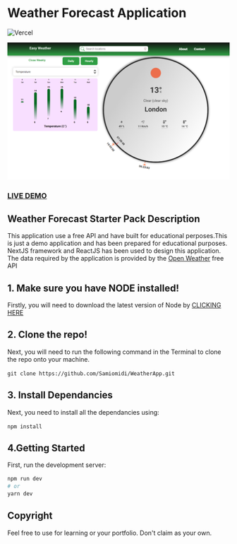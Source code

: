 # Weather Forecast Application

![Vercel](https://vercelbadge.vercel.app/api/Samiomidi/WeatherApp)

[![Weather Forecast Application](weather-screenshot.png?raw=true "Weather Forecast Application")](https://weather-app-six-sandy.vercel.app/)

### <a href="https://weather-app-six-sandy.vercel.app/">LIVE DEMO</a>

## Weather Forecast Starter Pack Description

This application use a free API and have built for educational perposes.This is just a demo application and has been prepared for educational purposes. NextJS framework and ReactJS has been used to design this application. The data required by the application is provided by the <a target="_blank" href="https://openweathermap.org/">Open Weather</a> free API

## 1. Make sure you have NODE installed!

Firstly, you will need to download the latest version of Node by <a href="https://nodejs.org/en/download/">CLICKING HERE</a>

## 2. Clone the repo!

Next, you will need to run the following command in the Terminal to clone the repo onto your machine.

`git clone https://github.com/Samiomidi/WeatherApp.git`

## 3. Install Dependancies

Next, you need to install all the dependancies using:

`npm install`

## 4.Getting Started

First, run the development server:

```bash
npm run dev
# or
yarn dev
```

## Copyright

Feel free to use for learning or your portfolio. Don't claim as your own.
